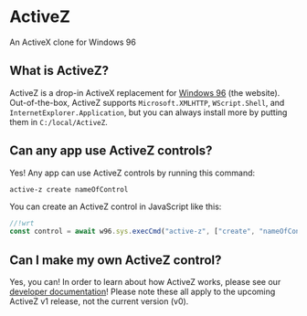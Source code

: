 # ActiveZ
An ActiveX clone for Windows 96

## What is ActiveZ?
ActiveZ is a drop-in ActiveX replacement for [Windows 96](https://windows96.net/) (the website). Out-of-the-box, ActiveZ supports `Microsoft.XMLHTTP`, `WScript.Shell`, and `InternetExplorer.Application`, but you can always install more by putting them in `C:/local/ActiveZ`.

## Can any app use ActiveZ controls?
Yes! Any app can use ActiveZ controls by running this command:
```
active-z create nameOfControl
```
You can create an ActiveZ control in JavaScript like this:
```js
//!wrt
const control = await w96.sys.execCmd("active-z", ["create", "nameOfControl"]);
```

## Can I make my own ActiveZ control?
Yes, you can! In order to learn about how ActiveZ works, please see our [developer documentation](/docs/index.md)! Please note these all apply to the upcoming ActiveZ v1 release, not the current version (v0).
